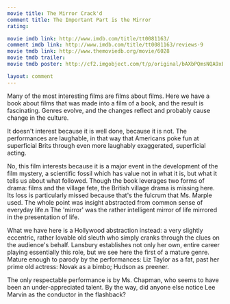 ```yaml
---
movie title: The Mirror Crack'd
comment title: The Important Part is the Mirror
rating: 

movie imdb link: http://www.imdb.com/title/tt0081163/
comment imdb link: http://www.imdb.com/title/tt0081163/reviews-9
movie tmdb link: http://www.themoviedb.org/movie/6028
movie tmdb trailer: 
movie tmdb poster: http://cf2.imgobject.com/t/p/original/bAXbPQmsNQA9xERbyxnRr3cnSKv.jpg

layout: comment
---
```


Many of the most interesting films are films about films. Here we have a book about films that was made into a film of a book, and the result is fascinating. Genres evolve, and the changes reflect and probably cause change in the culture.

It doesn't interest because it is well done, because it is not. The performances are laughable, in that way that Americans poke fun at superficial Brits through even more laughably exaggerated, superficial acting.

No, this film interests because it is a major event in the development of the film mystery, a scientific fossil which has value not in what it is, but what it tells us about what followed. Though the book leverages two forms of drama: films and the village fete, the British village drama is missing here. Its loss is particularly missed because that's the fulcrum that Ms. Marple used. The whole point was insight abstracted from common sense of everyday life.n The 'mirror' was the rather intelligent mirror of life mirrored in the presentation of life.

What we have here is a Hollywood abstraction instead: a very slightly eccentric, rather lovable old sleuth who simply cranks through the clues on the audience's behalf. Lansbury establishes not only her own, entire career playing essentially this role, but we see here the first of a mature genre. Mature enough to parody by the performances: Liz Taylor as a fat, past her prime old actress: Novak as a bimbo; Hudson as preener.

The only respectable performance is by Ms. Chapman, who seems to have been an under-appreciated talent. By the way, did anyone else notice Lee Marvin as the conductor in the flashback?